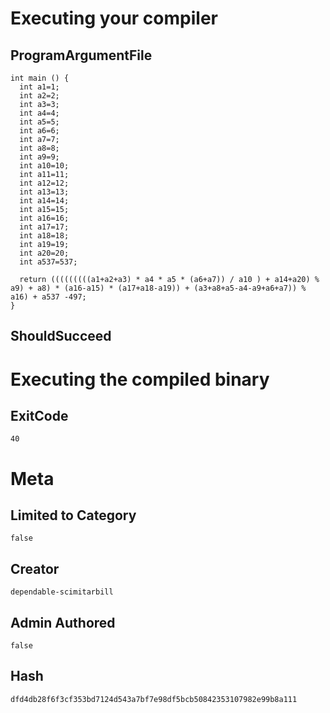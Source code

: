 # Executing your compiler

## ProgramArgumentFile

```
int main () {
  int a1=1;
  int a2=2;
  int a3=3;
  int a4=4;
  int a5=5;
  int a6=6;
  int a7=7;
  int a8=8;
  int a9=9;
  int a10=10;
  int a11=11;
  int a12=12;
  int a13=13;
  int a14=14;
  int a15=15;
  int a16=16;
  int a17=17;
  int a18=18;
  int a19=19;
  int a20=20;
  int a537=537;

  return (((((((((a1+a2+a3) * a4 * a5 * (a6+a7)) / a10 ) + a14+a20) % a9) + a8) * (a16-a15) * (a17+a18-a19)) + (a3+a8+a5-a4-a9+a6+a7)) % a16) + a537 -497;
}
```

## ShouldSucceed

# Executing the compiled binary

## ExitCode

```
40
```

# Meta

## Limited to Category

```
false
```

## Creator

```
dependable-scimitarbill
```

## Admin Authored

```
false
```

## Hash

```
dfd4db28f6f3cf353bd7124d543a7bf7e98df5bcb50842353107982e99b8a111
```
